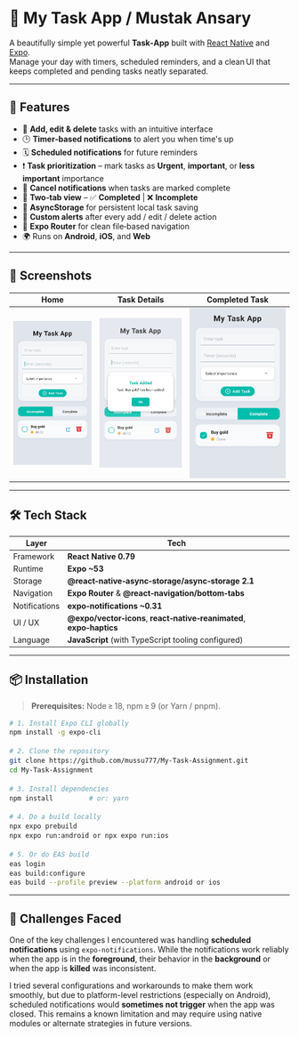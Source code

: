 # 📱 My Task App / Mustak Ansary

A beautifully simple yet powerful **Task‑App** built with [React Native](https://reactnative.dev/) and [Expo](https://expo.dev/).  
Manage your day with timers, scheduled reminders, and a clean UI that keeps completed and pending tasks neatly separated.

---

## 🚀 Features

- 📝 **Add, edit & delete** tasks with an intuitive interface  
- 🕒 **Timer‑based notifications** to alert you when time's up  
- 🗓️ **Scheduled notifications** for future reminders  
- ❗ **Task prioritization** – mark tasks as **Urgent**, **important**, or **less important** importance  
- 🔕 **Cancel notifications** when tasks are marked complete  
- 📂 **Two‑tab view** – ✅ **Completed** | ❌ **Incomplete**  
- 💾 **AsyncStorage** for persistent local task saving  
- 🚨 **Custom alerts** after every add / edit / delete action  
- 🧭 **Expo Router** for clean file‑based navigation  
- 🌍 Runs on **Android**, **iOS**, and **Web**

---

## 📸 Screenshots

| Home | Task Details | Completed Task |
| :--: | :----------: | :------------: |
| ![Home Screen](assets/screenshots/home.jpg) | ![Task Added](assets/screenshots/Task.jpg) | ![Completed Task](assets/screenshots/completed.jpg) |



---

## 🛠️ Tech Stack

| Layer | Tech |
|-------|------|
| Framework | **React Native 0.79** |
| Runtime | **Expo ~53** |
| Storage | **@react‑native‑async‑storage/async‑storage 2.1** |
| Navigation | **Expo Router** & **@react‑navigation/bottom‑tabs** |
| Notifications | **expo‑notifications ~0.31** |
| UI / UX | **@expo/vector‑icons**, **react‑native‑reanimated**, **expo‑haptics** |
| Language | **JavaScript** (with TypeScript tooling configured) |

---

## 📦 Installation

> **Prerequisites:** Node ≥ 18, npm ≥ 9 (or Yarn / pnpm).

```bash
# 1. Install Expo CLI globally
npm install -g expo-cli

# 2. Clone the repository
git clone https://github.com/mussu777/My-Task-Assignment.git
cd My-Task-Assignment

# 3. Install dependencies
npm install         # or: yarn

# 4. Do a build locally 
npx expo prebuild
npx expo run:android or npx expo run:ios

# 5. Or do EAS build
eas login 
eas build:configure
eas build --profile preview --platform android or ios
```
---



## 🤔 Challenges Faced

One of the key challenges I encountered was handling **scheduled notifications** using `expo-notifications`. While the notifications work reliably when the app is in the **foreground**, their behavior in the **background** or when the app is **killed** was inconsistent.

I tried several configurations and workarounds to make them work smoothly, but due to platform-level restrictions (especially on Android), scheduled notifications would **sometimes not trigger** when the app was closed. This remains a known limitation and may require using native modules or alternate strategies in future versions.
